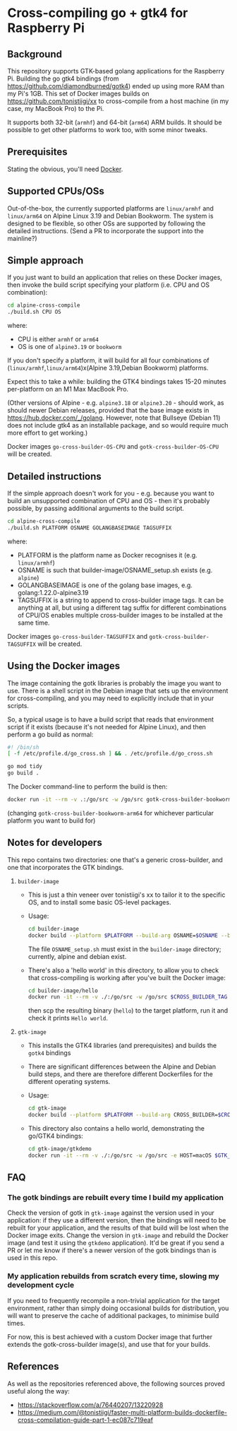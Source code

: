 # Cross-compiling go + gtk4 for Raspberry Pi

## Background

This repository supports GTK-based golang applications for the Raspberry Pi. Building the go gtk4 bindings (from <https://github.com/diamondburned/gotk4>) ended up using more RAM than my Pi's 1GB. This set of Docker images builds on <https://github.com/tonistiigi/xx> to cross-compile from a host machine (in my case, my MacBook Pro) to the Pi.

It supports both 32-bit (`armhf`) and 64-bit (`arm64`) ARM builds. It should be possible to get other platforms to work too, with some minor tweaks.

## Prerequisites

Stating the obvious, you'll need [Docker](https://www.docker.com/products/docker-desktop/).

## Supported CPUs/OSs

Out-of-the-box, the currently supported platforms are `linux/armhf` and `linux/arm64` on Alpine Linux 3.19 and Debian Bookworm. The system is designed to be flexible, so other OSs are supported by following the detailed instructions. (Send a PR to incorporate the support into the mainline?)

## Simple approach

If you just want to build an application that relies on these Docker images, then invoke the build script specifying your platform (i.e. CPU and OS combination):

```sh
cd alpine-cross-compile
./build.sh CPU OS
```

where:

* CPU is either `armhf` or `arm64`
* OS is one of `alpine3.19` or `bookworm`

If you don't specify a platform, it will build for all four combinations of (`linux/armhf`,`linux/arm64`)x(Alpine 3.19,Debian Bookworm) platforms.

Expect this to take a while: building the GTK4 bindings takes 15-20 minutes per-platform on an M1 Max MacBook Pro.

(Other versions of Alpine - e.g. `alpine3.18` or `alpine3.20` - should work, as should newer Debian releases, provided that the base image exists in <https://hub.docker.com/_/golang>. However, note that Bullseye (Debian 11) does not include gtk4 as an installable package, and so would require much more effort to get working.)

Docker images `go-cross-builder-OS-CPU` and `gotk-cross-builder-OS-CPU` will be created.

## Detailed instructions

If the simple approach doesn't work for you - e.g. because you want to build an unsupported combination of CPU and OS - then it's probably possible, by passing additional arguments to the build script.

```sh
cd alpine-cross-compile
./build.sh PLATFORM OSNAME GOLANGBASEIMAGE TAGSUFFIX
```

where:

* PLATFORM is the platform name as Docker recognises it (e.g. `linux/armhf`)
* OSNAME is such that builder-image/OSNAME_setup.sh exists (e.g. `alpine`)
* GOLANGBASEIMAGE is one of the golang base images, e.g. golang:1.22.0-alpine3.19
* TAGSUFFIX is a string to append to cross-builder image tags. It can be anything at all, but using a different tag suffix for different combinations of CPU/OS enables multiple cross-builder images to be installed at the same time.

Docker images `go-cross-builder-TAGSUFFIX` and `gotk-cross-builder-TAGSUFFIX` will be created.

## Using the Docker images

The image containing the gotk libraries is probably the image you want to use. There is a shell script in the Debian image that sets up the environment for cross-compiling, and you may need to explicitly include that in your scripts.

So, a typical usage is to have a build script that reads that environment script if it exists (because it's not needed for Alpine Linux), and then perform a go build as normal:

```sh
#! /bin/sh
[ -f /etc/profile.d/go_cross.sh ] && . /etc/profile.d/go_cross.sh

go mod tidy
go build .
```

The Docker command-line to perform the build is then:

```sh
docker run -it --rm -v .:/go/src -w /go/src gotk-cross-builder-bookworm-arm64 ./build.sh
```

(changing `gotk-cross-builder-bookworm-arm64` for whichever particular platform you want to build for)

## Notes for developers

This repo contains two directories: one that's a generic cross-builder, and one that incorporates the GTK bindings.

1. `builder-image`
    * This is just a thin veneer over tonistiigi's xx to tailor it to the specific OS, and to install some basic OS-level packages.
    * Usage:

      ```sh
      cd builder-image
      docker build --platform $PLATFORM --build-arg OSNAME=$OSNAME --build-arg BASE_IMAGE=$BASE_IMAGE -t $CROSS_BUILDER_TAG .
      ```

      The file `OSNAME_setup.sh` must exist in the `builder-image` directory; currently, alpine and debian exist.

    * There's also a 'hello world' in this directory, to allow you to check that cross-compiling is working after you've built the Docker image:

      ```sh
      cd builder-image/hello
      docker run -it --rm -v ./:/go/src -w /go/src $CROSS_BUILDER_TAG go build -o hello hello.go
      ```

      then scp the resulting binary (`hello`) to the target platform, run it and check it prints `Hello world`.

2. `gtk-image`
    * This installs the GTK4 libraries (and prerequisites) and builds the `gotk4` bindings
    * There are significant differences between the Alpine and Debian build steps, and there are therefore different Dockerfiles for the different operating systems.
    * Usage:

      ```sh
      cd gtk-image
      docker build --platform $PLATFORM --build-arg CROSS_BUILDER=$CROSS_BUILDER_TAG -t $GTK_BUILDER_TAG -f Dockerfile_OSNAME .
      ```

    * This directory also contains a hello world, demonstrating the go/GTK4 bindings:

      ```sh
      cd gtk-image/gtkdemo
      docker run -it --rm -v ./:/go/src -w /go/src -e HOST=macOS $GTK_BUILDER_TAG ./build.sh
      ```

## FAQ

### The gotk bindings are rebuilt every time I build my application

Check the version of gotk in `gtk-image` against the version used in your application: if they use a different version, then the bindings will need to be rebuilt for your application, and the results of that build will be lost when the Docker image exits. Change the version in `gtk-image` and rebuild the Docker image (and test it using the `gtkdemo` application). It'd be great if you send a PR or let me know if there's a newer version of the gotk bindings than is used in this repo.

### My application rebuilds from scratch every time, slowing my development cycle

If you need to frequently recompile a non-trivial application for the target environment, rather than simply doing occasional builds for distribution, you will want to preserve the cache of additional packages, to minimise build times.

For now, this is best achieved with a custom Docker image that further extends the gotk-cross-builder image(s), and use that for your builds.

## References

As well as the repositories referenced above, the following sources proved useful along the way:

* <https://stackoverflow.com/a/76440207/13220928>
* <https://medium.com/@tonistiigi/faster-multi-platform-builds-dockerfile-cross-compilation-guide-part-1-ec087c719eaf>

